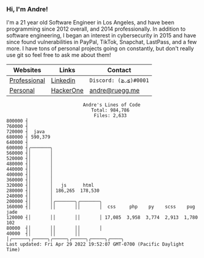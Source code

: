 ### Hi, I'm Andre!

I'm a 21 year old Software Engineer in Los Angeles, and have been programming since 2012 overall, and 2014 professionally. In addition to software engineering, I began an interest in cybersecurity in 2015 and have since found vulnerabilities in PayPal, TikTok, Snapchat, LastPass, and a few more. I have tons of personal projects going on constantly, but don't really use git so feel free to ask me about them!

| Websites  | Links | Contact |
| ------------- | ------------- | ------- |
| [Professional](https://andreruegg.com)  | [Linkedin](https://www.linkedin.com/in/ruegg/)  | `Discord: (≧◡≦)#0001` |
| [Personal](https://andreplz.com)  |  [HackerOne](https://hackerone.com/ruegg?type=user) | andre@ruegg.me |


```
                            Andre's Lines of Code                            
                               Total: 984,786                                
                                Files: 2,633                                 
800000 ┤                                                                     
760000 ┤                                                                     
720000 ┤  java                                                               
680000 ┤ 590,379                                                             
640000 ┤                                                                     
600000 ┤╭───────╮                                                            
560000 ┤│       │                                                            
520000 ┤│       │                                                            
480000 ┤│       │                                                            
440000 ┤│       │                                                            
400000 ┤│       │                                                            
360000 ┤│       │                                                            
320000 ┤│       │   js      html                                             
280000 ┤│       │ 186,265  178,530                                           
240000 ┤│       │                                                            
200000 ┤│       │╭───────╮╭───────╮                                          
160000 ┤│       ││       ││       │  css     php    py    scss    pug   jade 
120000 ┤│       ││       ││       │ 17,085  3,958  3,774  2,913  1,780  102  
80000  ┤│       ││       ││       │                                          
40000  ┤│       ││       ││       │╭──────╮╭─────╮╭─────╮╭─────╮╭─────╮╭────╮
Last updated: Fri Apr 29 2022 19:52:07 GMT-0700 (Pacific Daylight Time)
```
